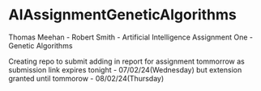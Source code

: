 # AIAssignmentGeneticAlgorithms
Thomas Meehan - Robert Smith - Artificial Intelligence Assignment One - Genetic Algorithms

Creating repo to submit adding in report for assignment tommorrow as submission link expires tonight - 07/02/24(Wednesday) but extension granted until tommorow - 08/02/24(Thursday)

